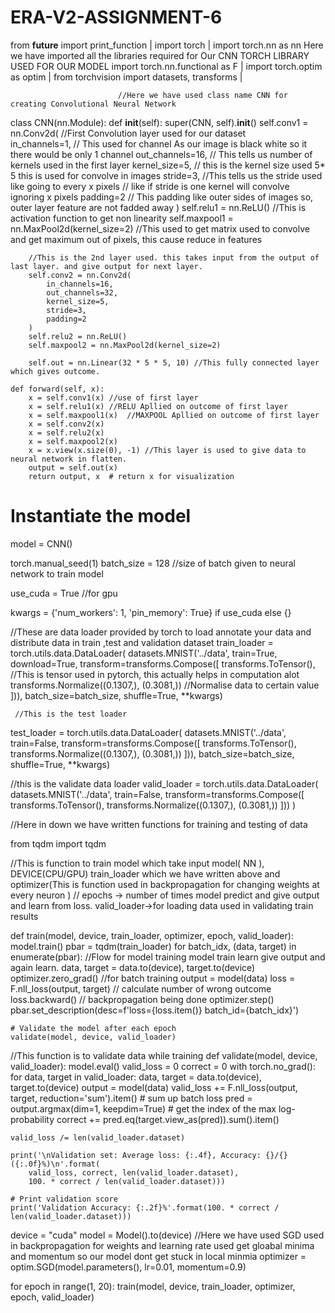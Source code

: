 # ERA-V2-ASSIGNMENT-6




from __future__ import print_function              |
import torch                                       |
import torch.nn as nn                               Here we have imported all the libraries required for Our CNN    TORCH  LIBRARY USED FOR OUR MODEL
import torch.nn.functional as F                    |
import torch.optim as optim                        |
from torchvision import datasets, transforms       |





                            //Here we have used class name CNN for creating Convolutional Neural Network
class CNN(nn.Module):
    def __init__(self):
        super(CNN, self).__init__()
        self.conv1 = nn.Conv2d(                 //First Convolution layer used for our dataset  
            in_channels=1, // This used for channel  As our image is black white so it there would be only 1 channel
            out_channels=16,  // This tells us number of  kernels used in the first layer 
            kernel_size=5, // this is the kernel size used 5* 5 this is used for convolve in images
            stride=3,  //This tells us the stride used like going to every x pixels // like if stride is one  kernel will convolve ignoring x pixels 
            padding=2  // This padding like outer sides of images so, outer layer feature are not fadded away 
        )
        self.relu1 = nn.ReLU()   //This is activation function to get non linearity 
        self.maxpool1 = nn.MaxPool2d(kernel_size=2) //This used to get matrix used to convolve and get maximum out of pixels, this cause reduce in features

        //This is the 2nd layer used. this takes input from the output of last layer. and give output for next layer.
        self.conv2 = nn.Conv2d(
            in_channels=16,
            out_channels=32,
            kernel_size=5,
            stride=3,
            padding=2
        )
        self.relu2 = nn.ReLU() 
        self.maxpool2 = nn.MaxPool2d(kernel_size=2)
        
        self.out = nn.Linear(32 * 5 * 5, 10) //This fully connected layer which gives outcome. 

    def forward(self, x):
        x = self.conv1(x) //use of first layer
        x = self.relu1(x) //RELU Apllied on outcome of first layer
        x = self.maxpool1(x)  //MAXPOOL Apllied on outcome of first layer
        x = self.conv2(x)
        x = self.relu2(x)
        x = self.maxpool2(x)
        x = x.view(x.size(0), -1) //This layer is used to give data to neural network in flatten.
        output = self.out(x)
        return output, x  # return x for visualization

# Instantiate the model
model = CNN()





torch.manual_seed(1)
batch_size = 128 //size of batch given to neural network to train model

use_cuda = True //for gpu

kwargs = {'num_workers': 1, 'pin_memory': True} if use_cuda else {}

//These are data loader provided by torch to load annotate your data and distribute data in train ,test and validation dataset
train_loader = torch.utils.data.DataLoader(
    datasets.MNIST('../data', train=True, download=True,
                    transform=transforms.Compose([
                        transforms.ToTensor(), //This is tensor used in pytorch, this actually helps in computation alot 
                        transforms.Normalize((0.1307,), (0.3081,))  //Normalise data to certain value
                    ])),
    batch_size=batch_size, shuffle=True, **kwargs)


     //This is the test loader
test_loader = torch.utils.data.DataLoader(
    datasets.MNIST('../data', train=False, transform=transforms.Compose([
                        transforms.ToTensor(),
                        transforms.Normalize((0.1307,), (0.3081,))
                    ])),
    batch_size=batch_size, shuffle=True, **kwargs)
    
//this is the validate data loader 
valid_loader = torch.utils.data.DataLoader(
    datasets.MNIST('../data', train=False, transform=transforms.Compose([
                        transforms.ToTensor(),
                        transforms.Normalize((0.1307,), (0.3081,))
    ]))
)




//Here in down we have written functions for training  and testing of data 

from tqdm import tqdm


//This is function to train model which take input model( NN ), DEVICE(CPU/GPU) train_loader which we have written above and optimizer(This is function used in backpropagation for changing weights at every neuron ) 
// epochs -> number of times model predict and give output and learn from loss.  valid_loader->for loading data used in validating train results

def train(model, device, train_loader, optimizer, epoch, valid_loader):
    model.train()
    pbar = tqdm(train_loader)
    for batch_idx, (data, target) in enumerate(pbar):                         //Flow for model training model train learn  give output and again learn.
        data, target = data.to(device), target.to(device)
        optimizer.zero_grad() //for batch training 
        output = model(data)
        loss = F.nll_loss(output, target) // calculate number of wrong outcome
        loss.backward() // backpropagation being  done
        optimizer.step()
        pbar.set_description(desc=f'loss={loss.item()} batch_id={batch_idx}')

    # Validate the model after each epoch
    validate(model, device, valid_loader)


//This function is to validate data while training
def validate(model, device, valid_loader):
    model.eval()
    valid_loss = 0
    correct = 0
    with torch.no_grad():
        for data, target in valid_loader:
            data, target = data.to(device), target.to(device)
            output = model(data)
            valid_loss += F.nll_loss(output, target, reduction='sum').item()  # sum up batch loss
            pred = output.argmax(dim=1, keepdim=True)  # get the index of the max log-probability
            correct += pred.eq(target.view_as(pred)).sum().item()

    valid_loss /= len(valid_loader.dataset)

    print('\nValidation set: Average loss: {:.4f}, Accuracy: {}/{} ({:.0f}%)\n'.format(
        valid_loss, correct, len(valid_loader.dataset),
        100. * correct / len(valid_loader.dataset)))

    # Print validation score
    print('Validation Accuracy: {:.2f}%'.format(100. * correct / len(valid_loader.dataset)))


device = "cuda"
model = Model().to(device)
 //Here we have used SGD used   in backpropagation for weights and learning rate used  get gloabal minima and momentum so our model dont get stuck in local minmia
optimizer = optim.SGD(model.parameters(), lr=0.01, momentum=0.9)

for epoch in range(1, 20):
    train(model, device, train_loader, optimizer, epoch, valid_loader)


